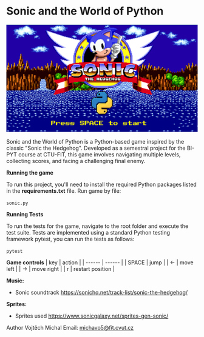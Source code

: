 # Sonic and the World of Python

![Game Screenshot](https://github.com/Vojtech-M/Sonic-and-the-World-of-Python/blob/main/game/assets/screenshot.PNG)


Sonic and the World of Python is a Python-based game inspired by the classic "Sonic the Hedgehog". Developed as a semestral project for the BI-PYT course at CTU-FIT, this game involves navigating multiple levels, collecting scores, and facing a challenging final enemy.

**Running the game**

To run this project, you'll need to install the required Python packages listed in the **requirements.txt** file. 
Run game by file:

`sonic.py`

**Running Tests**

To run the tests for the game, navigate to the root folder and execute the test suite. Tests are implemented using a standard Python testing framework pytest, you can run the tests as follows:

`pytest`


**Game controls**
| key | action |
| ------ | ------ |
|   SPACE    |    jump    |
|   ←   |   move left     |
|   →    |   move right     |
|   r    |   restart position    |


**Music:**
- Sonic soundtrack https://sonichq.net/track-list/sonic-the-hedgehog/


**Sprites:**
- Sprites used https://www.sonicgalaxy.net/sprites-gen-sonic/


Author
Vojtěch Michal
Email: michavo5@fit.cvut.cz

